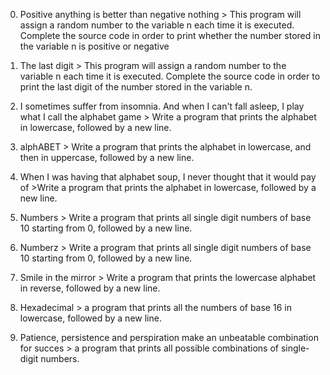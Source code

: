 0. Positive anything is better than negative nothing > This program will assign a random number to the variable n each time it is executed. Complete the source code in order to print whether the number stored in the variable n is positive or negative

1. The last digit > This program will assign a random number to the variable n each time it is executed. Complete the source code in order to print the last digit of the number stored in the variable n.

2. I sometimes suffer from insomnia. And when I can't fall asleep, I play what I call the alphabet game > Write a program that prints the alphabet in lowercase, followed by a new line.

3. alphABET > Write a program that prints the alphabet in lowercase, and then in uppercase, followed by a new line.

4. When I was having that alphabet soup, I never thought that it would pay of >Write a program that prints the alphabet in lowercase, followed by a new line.

5. Numbers > Write a program that prints all single digit numbers of base 10 starting from 0, followed by a new line.

6. Numberz > Write a program that prints all single digit numbers of base 10 starting from 0, followed by a new line.

7. Smile in the mirror > Write a program that prints the lowercase alphabet in reverse, followed by a new line.

8. Hexadecimal > a program that prints all the numbers of base 16 in lowercase, followed by a new line.

9. Patience, persistence and perspiration make an unbeatable combination for succes > a program that prints all possible combinations of single-digit numbers.


